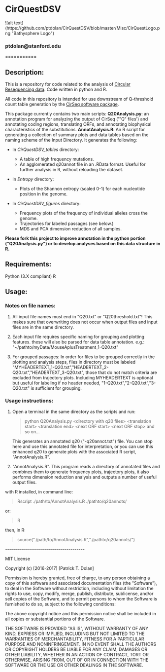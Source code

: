 <h1>CirQuestDSV</h1>
![alt text](https://github.com/ptdolan/CirQuestDSV/blob/master/Misc/CirQuestLogo.png "Bathysphere Logo")
<h3>ptdolan@stanford.edu</h3>
===========
<h2>Description:</h2>

This is a repository for code related to the analysis of [Circular Resequencing data](https://www.ncbi.nlm.nih.gov/pubmed/27440878). Code written in python and R.

All code in this repository is intended for use downstream of Q-threshold count table generation by the [CirSeq software package](http://andino.ucsf.edu/toolsandprotocols).

This package currently contains two main scripts: 
**Q20Analysis.py**: an annotation program for analyzing the output of CirSeq ('"Q" files') and annotating coding regions, translating ORFs, and annotating biophysical characteristics of the substitutions.
**AnnotAnalysis.R**: An R script for generating a collection of summary plots and data tables based on the naming scheme of the Input Directory. It generates the following:

- In *CirQuestDSV_tables* directory:
	- A table of high frequency mutations.
	- An agglomerated q20annot file in an .RData format. Useful for further analysis in R, without reloading the dataset. 

- In *Entropy* directory: 
	- Plots of the Shannon entropy (scaled 0-1) for each nucleotide position in the genome.
	
- In *CirQuestDSV_figures* directory: 
	- Frequency plots of the frequency of individual alleles cross the genome. 
	- Trajectories for labeled passages (see below.)
	- MDS and PCA dimension reduction of all samples. 

**Please fork this project to improve annotation in the python portion ("Q20Analysis.py") or to develop analyses based on this data structure in R.**

<h2>Requirements:</h2>
Python (3.X compliant)
R

<h2>Usage:</h2>

<h3>Notes on file names:</h3>

1. All input file names must end in "Q20.txt" or "Q20threshold.txt"!
 	This makes sure that overwriting does not occur when output files and input files are in the same directory.
	
 2. Each input file requires specific naming for grouping and plotting features. these will also be parsed for data table annotation.
	e.g.: "~/pathto/myData/MouseAplusTreatment_1-Q20.txt"

 3. For grouped passages:
 	In order for files to be grouped correctly in the plotting and analysis steps, files in directory must be labeled "MYHEADERTEXT_1-Q20.txt","HEADERTEXT_2-Q20.txt","HEADERTEXT_3-Q20.txt", those that do not match criteria are excluded from trajectory plots. Including MYHEADERTEXT is optional but useful for labeling if no header needed, "1-Q20.txt","2-Q20.txt","3-Q20.txt" is sufficient for grouping. 

<h3>Usage instructions:</h3>

1. Open a terminal in the same directory as the scripts and run: 

    > python Q20Analysis.py \<directory with q20 files> \<translation start> \<translation end> \<next ORF start> \<next ORF stop> and so on...

    This generates an annotated q20 ("-q20annot.txt") file. You can stop here and use this annotated file for interpretation, or you can use this enhanced q20 to generate plots with the associated R script, "AnnotAnalysis.R". 
    
2. "AnnotAnalysis.R". This program reads a directory of annotated files and combines them to generate frequency plots, trajectory plots, it also performs dimension reduction analysis and outputs a number of useful output files. 

with R installed, in command line: 
> Rscript ./path/to/AnnotAnalysis.R ./pathto/q20annots/

or: 

> R

then, in R: 

> source("./path/to/AnnotAnalysis.R","./pathto/q20annots/")

_-_-_-_-_-_-_-_-_-_-_-_-_-_-_-_-_-_-_-_-_-_-_-_-_-_-_-_-_-_-_-_-_-_-_-_-_-_-_-_-


MIT License

Copyright (c) [2016-2017] [Patrick T. Dolan]

Permission is hereby granted, free of charge, to any person obtaining a copy of this software and associated documentation files (the "Software"), to deal in the Software without restriction, including without limitation the rights to use, copy, modify, merge, publish, distribute, sublicense, and/or sell copies of the Software, and to permit persons to whom the Software is furnished to do so, subject to the following conditions:

The above copyright notice and this permission notice shall be included in all copies or substantial portions of the Software.

THE SOFTWARE IS PROVIDED "AS IS", WITHOUT WARRANTY OF ANY KIND, EXPRESS OR IMPLIED, INCLUDING BUT NOT LIMITED TO THE WARRANTIES OF MERCHANTABILITY, FITNESS FOR A PARTICULAR PURPOSE AND NONINFRINGEMENT. IN NO EVENT SHALL THE AUTHORS OR COPYRIGHT HOLDERS BE LIABLE FOR ANY CLAIM, DAMAGES OR OTHER LIABILITY, WHETHER IN AN ACTION OF CONTRACT, TORT OR OTHERWISE, ARISING FROM, OUT OF OR IN CONNECTION WITH THE SOFTWARE OR THE USE OR OTHER DEALINGS IN THE SOFTWARE.
